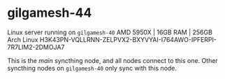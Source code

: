 # gilgamesh-44

Linux server running on `gilgamesh-40`
AMD 5950X | 16GB RAM | 256GB
Arch Linux
H3K43PN-VQLLRNN-ZELPVX2-BXYVYAI-I764AWO-IPFERPI-7R7LIM2-2DMOJA7

This is the *main* syncthing node, and all nodes connect to this one. Other syncthing nodes on `gilgamesh-40` only sync with this node.
